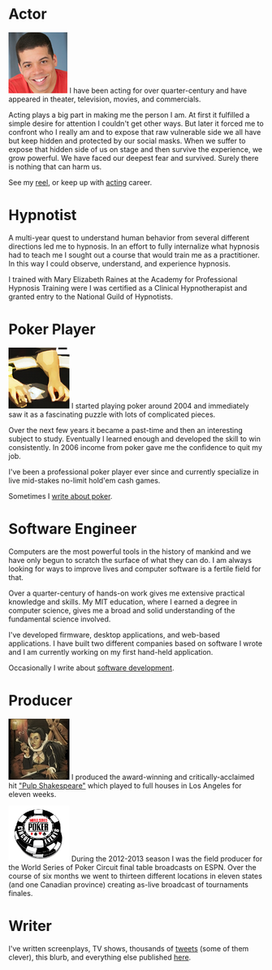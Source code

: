 ---
---
# Actor

![](/images/about-me/actor.jpg)
I have been acting for over quarter-century and have appeared in theater,
television, movies, and commercials.

Acting plays a big part in making me the person I am. At first it fulfilled a
simple desire for attention I couldn't get other ways. But later it forced me to
confront who I really am and to expose that raw vulnerable side we all have but
keep hidden and protected by our social masks. When we suffer to expose that
hidden side of us on stage and then survive the experience, we grow powerful. We
have faced our deepest fear and survived. Surely there is nothing that can harm
us.

See my [reel](/new-year-new-reel), or keep up with [acting](/acting) career.

# Hypnotist

A multi-year quest to understand human behavior from several different
directions led me to hypnosis. In an effort to fully internalize what hypnosis
had to teach me I sought out a course that would train me as a practitioner. In
this way I could observe, understand, and experience hypnosis.

I trained with Mary Elizabeth Raines at the Academy for Professional Hypnosis
Training were I was certified as a Clinical Hypnotherapist and granted entry to
the National Guild of Hypnotists.

# Poker Player

![](/images/about-me/poker-player.png)
I started playing poker around 2004 and immediately saw it as a fascinating
puzzle with lots of complicated pieces.

Over the next few years it became a past-time and then an interesting subject to
study. Eventually I learned enough and developed the skill to win consistently.
In 2006 income from poker gave me the confidence to quit my job.

I've been a professional poker player ever since and currently specialize in
live mid-stakes no-limit hold'em cash games.

Sometimes I [write about poker](/poker).

# Software Engineer

Computers are the most powerful tools in the history of mankind and we have only
begun to scratch the surface of what they can do. I am always looking for ways
to improve lives and computer software is a fertile field for that.

Over a quarter-century of hands-on work gives me extensive practical knowledge
and skills. My MIT education, where I earned a degree in computer science, gives
me a broad and solid understanding of the fundamental science involved.

I've developed firmware, desktop applications, and web-based applications. I
have built two different companies based on software I wrote and I am currently
working on my first hand-held application.

Occasionally I write about [software development](/software).

# Producer

![](/images/about-me/pulp-shakespeare.jpg)
I produced the award-winning and critically-acclaimed hit ["Pulp
Shakespeare"](https://www.youtube.com/watch?v=ffkeYdpjaIs) which played to full
houses in Los Angeles for eleven weeks.

<img src="/images/about-me/wsop-circuit-logo.gif" class="right">
During the 2012-2013 season I was the field producer for the World Series of
Poker Circuit final table broadcasts on ESPN. Over the course of six months we
went to thirteen different locations in eleven states (and one Canadian
province) creating as-live broadcast of tournaments finales.

# Writer

I've written screenplays, TV shows, thousands of
[tweets](https://twitter.com/exmember) (some of them clever), this blurb, and everything else published [here](/everything).
